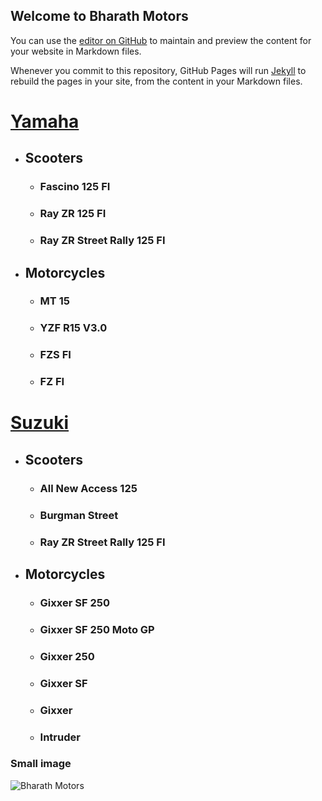 ## Welcome to Bharath Motors

You can use the [editor on GitHub](https://github.com/mohamednayif/bharathmotors/edit/master/index.md) to maintain and preview the content for your website in Markdown files.

Whenever you commit to this repository, GitHub Pages will run [Jekyll](https://jekyllrb.com/) to rebuild the pages in your site, from the content in your Markdown files.

# [Yamaha](https://yamaha.bharath-motors.com/)
- ## Scooters
  - ### Fascino 125 FI
  - ### Ray ZR 125 FI
  - ### Ray ZR Street Rally 125 FI
- ## Motorcycles
  - ### MT 15
  - ### YZF R15 V3.0
  - ### FZS FI
  - ### FZ FI
  
# [Suzuki](https://suzuki.bharath-motors.com/)
- ## Scooters
  - ### All New Access 125
  - ### Burgman Street
  - ### Ray ZR Street Rally 125 FI
- ## Motorcycles
  - ### Gixxer SF 250
  - ### Gixxer SF 250 Moto GP
  - ### Gixxer 250
  - ### Gixxer SF
  - ### Gixxer
  - ### Intruder


### Small image

![Bharath Motors](https://github.githubassets.com/images/icons/emoji/octocat.png)

